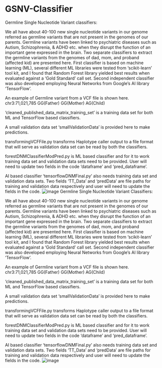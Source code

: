 # GSNV-Classifier
Germline Single Nucleotide Variant classifiers:
    
We all have about 40-100 new single nucleotide variants in our genome referred as germline variants that are not present in the genomes of our parents. Germline variants have been linked to psychiatric diseases such as Autism, Schizophrenia, & ADHD etc. when they disrupt the function of an important gene expressed in the brain. Two separate classifiers to extract the germline variants from the genomes of dad, mom, and proband (affected kid) are presented here.  First classifier is based on machine learning (ML), several different ML libraries were tested from ‘scikit-learn’ tool kit, and I found that Random Forest library yielded best results when evaluated against a ‘Gold Standard’ call set. Second independent classifier was also developed employing Neural Networks from Google’s AI library ‘TensorFlow’. 


An example of Germline variant from a VCF file is shown here.
     chr3:71,021,785	  GG(Father)	 GG(Mother)	  AG(Child)

‘cleaned_published_data_matrix_training_set’ is a training data set for both ML and TensorFlow based classifiers.

A small validation data set ‘smallValidationData’ is provided here to make predictions.

transformingVCFFile.py transforms Haplotype caller output to a file format that will serve as validation data set can be read by both the classifiers.

forestDNMClassifierModPred.py is ML based classifier and for it to work training data set and validation data sets need to be provided. User will need to update two fields in the code ‘dataframe’ and ‘pred_dataframe’.

AI based classifier ‘tensorflowDNMFinal.py’ also needs training data set and validation data sets. Two fields ‘TT_Data’ and ‘predData’ are file paths for training and validation data respectively and user will need to update the fields in the code.
![image](https://user-images.githubusercontent.com/88251461/127777510-f718de62-7bff-4065-8195-a9266ba69cd5.png)
Germline Single Nucleotide Variant Classifiers:
    
We all have about 40-100 new single nucleotide variants in our genome referred as germline variants that are not present in the genomes of our parents. Germline variants have been linked to psychiatric diseases such as Autism, Schizophrenia, & ADHD etc. when they disrupt the function of an important gene expressed in the brain. Two separate classifiers to extract the germline variants from the genomes of dad, mom, and proband (affected kid) are presented here.  First classifier is based on machine learning (ML), several different ML libraries were tested from ‘scikit-learn’ tool kit, and I found that Random Forest library yielded best results when evaluated against a ‘Gold Standard’ call set. Second independent classifier was also developed employing Neural Networks from Google’s AI library ‘TensorFlow’. 


An example of Germline variant from a VCF file is shown here.
     chr3:71,021,785	  GG(Father)	 GG(Mother)	  AG(Child)

‘cleaned_published_data_matrix_training_set’ is a training data set for both ML and TensorFlow based classifiers.

A small validation data set ‘smallValidationData’ is provided here to make predictions.

transformingVCFFile.py transforms Haplotype caller output to a file format that will serve as validation data set can be read by both the classifiers.

forestDNMClassifierModPred.py is ML based classifier and for it to work training data set and validation data sets need to be provided. User will need to update two fields in the code ‘dataframe’ and ‘pred_dataframe’.

AI based classifier ‘tensorflowDNMFinal.py’ also needs training data set and validation data sets. Two fields ‘TT_Data’ and ‘predData’ are file paths for training and validation data respectively and user will need to update the fields in the code.
![image](https://user-images.githubusercontent.com/88251461/127777511-96240e51-d4af-4947-9d7d-a0ec75a134a7.png)

